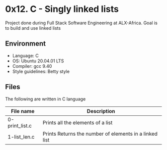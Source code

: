 # 0x12. C - Singly linked lists
Project done during Full Stack Software Engineering at ALX-Africa. Goal is to build and use linked lists

## Environment
* Language: C
* OS: Ubuntu 20.04.01 LTS
* Compiler: gcc 9.40
* Style guidelines: Betty style

## Files
The following are written in C language

File name | Description
 --- | ---
0-print_list.c | Prints all the elements of a list
1-list_len.c | Prints Returns the number of elements in a linked list
